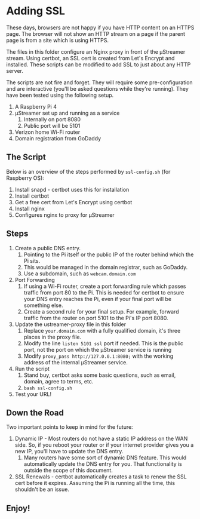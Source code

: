 # Adding SSL
These days, browsers are not happy if you have HTTP content on an HTTPS page.
The browser will not show an HTTP stream on a page if the parent page is from a site which is using HTTPS.

The files in this folder configure an Nginx proxy in front of the µStreamer stream.
Using certbot, an SSL cert is created from Let's Encrypt and installed.
These scripts can be modified to add SSL to just about any HTTP server.

The scripts are not fire and forget.
They will require some pre-configuration and are interactive (you'll be asked questions while they're running).
They have been tested using the following setup.
1. A Raspberry Pi 4
1. µStreamer set up and running as a service
    1. Internally on port 8080
    1. Public port will be 5101
1. Verizon home Wi-Fi router
1. Domain registration from GoDaddy

## The Script
Below is an overview of the steps performed by `ssl-config.sh` (for Raspberry OS):
1. Install snapd - certbot uses this for installation
1. Install certbot
1. Get a free cert from Let's Encrypt using certbot
1. Install nginx
1. Configures nginx to proxy for µStreamer

## Steps
1. Create a public DNS entry.
    1. Pointing to the Pi itself or the public IP of the router behind which the Pi sits.
    1. This would be managed in the domain registrar, such as GoDaddy.
    1. Use a subdomain, such as `webcam.domain.com`
1. Port Forwarding
    1. If using a Wi-Fi router, create a port forwarding rule which passes traffic from port 80 to the Pi. This is needed for certbot to ensure your DNS entry reaches the Pi, even if your final port will be something else.
    1. Create a second rule for your final setup. For example, forward traffic from the router on port 5101 to the Pi's IP port 8080.
1. Update the ustreamer-proxy file in this folder
    1. Replace `your.domain.com` with a fully qualified domain, it's three places in the proxy file.
    1. Modify the line `listen 5101 ssl` port if needed. This is the public port, not the port on which the µStreamer service is running
    1. Modify `proxy_pass http://127.0.0.1:8080;` with the working address of the internal µStreamer service.
1. Run the script
    1. Stand buy, certbot asks some basic questions, such as email, domain, agree to terms, etc.
    1. `bash ssl-config.sh`
1. Test your URL!

## Down the Road
Two important points to keep in mind for the future:
1. Dynamic IP - Most routers do not have a static IP address on the WAN side. So, if you reboot your router or if your internet provider gives you a new IP, you'll have to update the DNS entry.
    1. Many routers have some sort of dynamic DNS feature. This would automatically update the DNS entry for you. That functionality is outside the scope of this document.
1. SSL Renewals - certbot automatically creates a task to renew the SSL cert before it expires. Assuming the Pi is running all the time, this shouldn't be an issue.

## Enjoy!
